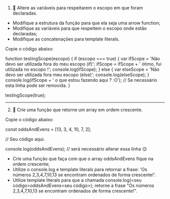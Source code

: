 1. 🚀 Altere as variáveis para respeitarem o escopo em que foram declaradas.
- Modifique a estrutura da função para que ela seja uma arrow function;
- Modifique as variáveis para que respeitem o escopo onde estão declaradas;
- Modifique as concatenações para template literals.

Copie o código abaixo:

  function testingScope(escopo) {
    if (escopo === true) {
      var ifScope = 'Não devo ser utilizada fora do meu escopo (if)';
      ifScope = ifScope + ' ótimo, fui utilizada no escopo !';
      console.log(ifScope);
    } else {
      var elseScope = 'Não devo ser utilizada fora meu escopo (else)';
      console.log(elseScope);
    }
    console.log(ifScope + ' o que estou fazendo aqui ? :O'); // Se necessário esta linha pode ser removida.
  }

  testingScope(true);

-----------------------------------------------------------------------------------------------------------------------

2. 🚀 Crie uma função que retorne um array em ordem crescente.

Copie o código abaixo:

const oddsAndEvens = [13, 3, 4, 10, 7, 2];

// Seu código aqui.

console.log(oddsAndEvens); // será necessário alterar essa linha 😉

- Crie uma função que faça com que o array oddsAndEvens fique na ordem crescente;
- Utilize o console.log e template literals para retornar a frase: 'Os números 2,3,4,7,10,13 se encontram ordenados de forma     crescente!'.
- Utilize template literals para que a chamada console.log(<seu código>oddsAndEvens<seu código>); retorne a frase "Os números 2,3,4,7,10,13 se encontram ordenados de forma crescente!".